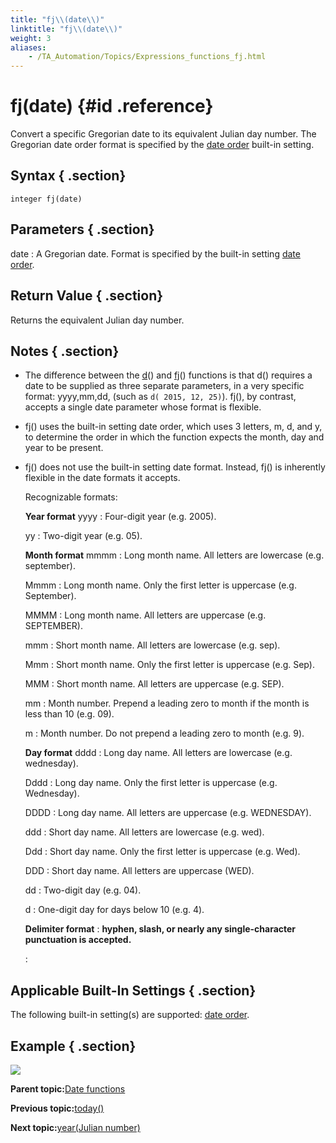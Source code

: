 ```yaml
--- 
title: "fj\\(date\\)"
linktitle: "fj\\(date\\)"
weight: 3
aliases: 
    - /TA_Automation/Topics/Expressions_functions_fj.html
---
```

# fj\(date\) {#id .reference}

Convert a specific Gregorian date to its equivalent Julian day number. The Gregorian date order format is specified by the [date order](bis_date_order.html) built-in setting.

## Syntax { .section}

`integer fj(date)`

## Parameters { .section}

date
:   A Gregorian date. Format is specified by the built-in setting [date order](bis_date_order.html).

## Return Value { .section}

Returns the equivalent Julian day number.

## Notes { .section}

-   The difference between the [d](Expressions_functions_d.html)\(\) and [fj](Expressions_functions_fj.html)\(\) functions is that d\(\) requires a date to be supplied as three separate parameters, in a very specific format: yyyy,mm,dd, \(such as `d( 2015, 12, 25)`\). fj\(\), by contrast, accepts a single date parameter whose format is flexible.
-   fj\(\) uses the built-in setting date order, which uses 3 letters, m, d, and y, to determine the order in which the function expects the month, day and year to be present.
-   fj\(\) does not use the built-in setting date format. Instead, fj\(\) is inherently flexible in the date formats it accepts.

    Recognizable formats:

    **Year format**
    yyyy
    :   Four-digit year \(e.g. 2005\).

    yy
    :   Two-digit year \(e.g. 05\).

    **Month format**
    mmmm
    :   Long month name. All letters are lowercase \(e.g. september\).

    Mmmm
    :   Long month name. Only the first letter is uppercase \(e.g. September\).

    MMMM
    :   Long month name. All letters are uppercase \(e.g. SEPTEMBER\).

    mmm
    :   Short month name. All letters are lowercase \(e.g. sep\).

    Mmm
    :   Short month name. Only the first letter is uppercase \(e.g. Sep\).

    MMM
    :   Short month name. All letters are uppercase \(e.g. SEP\).

    mm
    :   Month number. Prepend a leading zero to month if the month is less than 10 \(e.g. 09\).

    m
    :   Month number. Do not prepend a leading zero to month \(e.g. 9\).

    **Day format**
    dddd
    :   Long day name. All letters are lowercase \(e.g. wednesday\).

    Dddd
    :   Long day name. Only the first letter is uppercase \(e.g. Wednesday\).

    DDDD
    :   Long day name. All letters are uppercase \(e.g. WEDNESDAY\).

    ddd
    :   Short day name. All letters are lowercase \(e.g. wed\).

    Ddd
    :   Short day name. Only the first letter is uppercase \(e.g. Wed\).

    DDD
    :   Short day name. All letters are uppercase \(WED\).

    dd
    :   Two-digit day \(e.g. 04\).

    d
    :   One-digit day for days below 10 \(e.g. 4\).

    **Delimiter format**
    :   **hyphen, slash, or nearly any single-character punctuation is accepted.**


    :   
## Applicable Built-In Settings { .section}

The following built-in setting\(s\) are supported: [date order](bis_date_order.html).

## Example { .section}

![](../Images/automationguide_datefunction13.PNG)

**Parent topic:**[Date functions](../../TA_Automation/Topics/Expressions_date_functions.html)

**Previous topic:**[today\(\)](../../TA_Automation/Topics/Expressions_functions_today.html)

**Next topic:**[year\(Julian number\)](../../TA_Automation/Topics/Expressions_functions_year.html)

